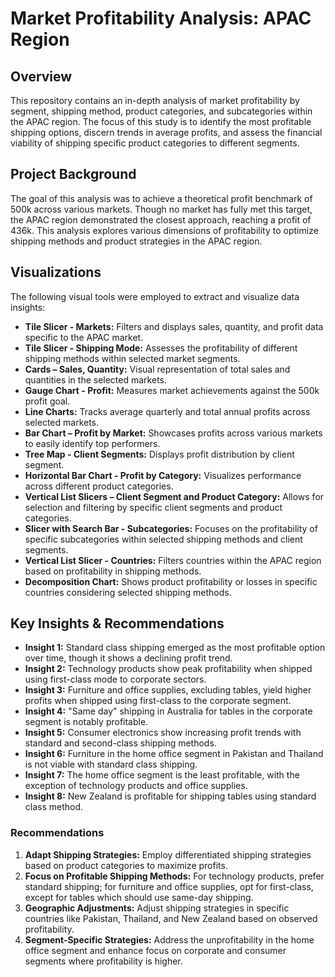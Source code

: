# Market Profitability Analysis: APAC Region

## Overview
This repository contains an in-depth analysis of market profitability by segment, shipping method, product categories, and subcategories within the APAC region. The focus of this study is to identify the most profitable shipping options, discern trends in average profits, and assess the financial viability of shipping specific product categories to different segments.

## Project Background
The goal of this analysis was to achieve a theoretical profit benchmark of 500k across various markets. Though no market has fully met this target, the APAC region demonstrated the closest approach, reaching a profit of 436k. This analysis explores various dimensions of profitability to optimize shipping methods and product strategies in the APAC region.

## Visualizations
The following visual tools were employed to extract and visualize data insights:
- **Tile Slicer - Markets:** Filters and displays sales, quantity, and profit data specific to the APAC market.
- **Tile Slicer - Shipping Mode:** Assesses the profitability of different shipping methods within selected market segments.
- **Cards – Sales, Quantity:** Visual representation of total sales and quantities in the selected markets.
- **Gauge Chart - Profit:** Measures market achievements against the 500k profit goal.
- **Line Charts:** Tracks average quarterly and total annual profits across selected markets.
- **Bar Chart – Profit by Market:** Showcases profits across various markets to easily identify top performers.
- **Tree Map - Client Segments:** Displays profit distribution by client segment.
- **Horizontal Bar Chart - Profit by Category:** Visualizes performance across different product categories.
- **Vertical List Slicers – Client Segment and Product Category:** Allows for selection and filtering by specific client segments and product categories.
- **Slicer with Search Bar - Subcategories:** Focuses on the profitability of specific subcategories within selected shipping methods and client segments.
- **Vertical List Slicer - Countries:** Filters countries within the APAC region based on profitability in shipping methods.
- **Decomposition Chart:** Shows product profitability or losses in specific countries considering selected shipping methods.

## Key Insights & Recommendations
- **Insight 1:** Standard class shipping emerged as the most profitable option over time, though it shows a declining profit trend.
- **Insight 2:** Technology products show peak profitability when shipped using first-class mode to corporate sectors.
- **Insight 3:** Furniture and office supplies, excluding tables, yield higher profits when shipped using first-class to the corporate segment.
- **Insight 4:** "Same day" shipping in Australia for tables in the corporate segment is notably profitable.
- **Insight 5:** Consumer electronics show increasing profit trends with standard and second-class shipping methods.
- **Insight 6:** Furniture in the home office segment in Pakistan and Thailand is not viable with standard class shipping.
- **Insight 7:** The home office segment is the least profitable, with the exception of technology products and office supplies.
- **Insight 8:** New Zealand is profitable for shipping tables using standard class method.

### Recommendations
1. **Adapt Shipping Strategies:** Employ differentiated shipping strategies based on product categories to maximize profits.
2. **Focus on Profitable Shipping Methods:** For technology products, prefer standard shipping; for furniture and office supplies, opt for first-class, except for tables which should use same-day shipping.
3. **Geographic Adjustments:** Adjust shipping strategies in specific countries like Pakistan, Thailand, and New Zealand based on observed profitability.
4. **Segment-Specific Strategies:** Address the unprofitability in the home office segment and enhance focus on corporate and consumer segments where profitability is higher.



